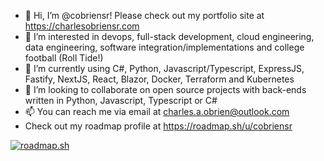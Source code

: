 - 👋 Hi, I’m @cobriensr! Please check out my portfolio site at https://charlesobriensr.com
- 👀 I’m interested in devops, full-stack development, cloud engineering, data engineering, software integration/implementations and college football (Roll Tide!)
- 🌱 I’m currently using C#, Python, Javascript/Typescript, ExpressJS, Fastify, NextJS, React, Blazor, Docker, Terraform and Kubernetes
- 💞️ I’m looking to collaborate on open source projects with back-ends written in Python, Javascript, Typescript or C#
- 📫 You can reach me via email at charles.a.obrien@outlook.com
- Check out my roadmap profile at https://roadmap.sh/u/cobriensr

[![roadmap.sh](https://roadmap.sh/card/wide/65e6b302d064ed50857518fb?variant=dark&roadmaps=python%2Cfull-stack%2Ckubernetes%2Cterraform)](https://roadmap.sh)
<!---
cobriensr/cobriensr is a ✨ special ✨ repository because its `README.md` (this file) appears on your GitHub profile.
You can click the Preview link to take a look at your changes.
--->
